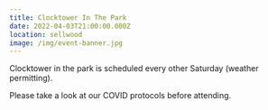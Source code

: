 ```yaml
---
title: Clocktower In The Park
date: 2022-04-03T21:00:00.000Z
location: sellwood
image: /img/event-banner.jpg
---
```

<Event :event="frontmatter">

Clocktower in the park is scheduled every other Saturday (weather permitting).

Please take a look at our COVID protocols before attending.

</Event>